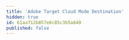 ```yaml
---
title: 'Adobe Target Cloud Mode Destination'
hidden: true
id: 61aa712b857e8c85c3b5a849
published: false
---
```

